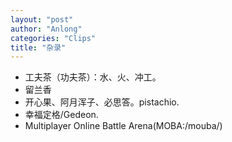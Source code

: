 ```yaml
---
layout: "post"
author: "Anlong"
categories: "Clips"
title: "杂录"
---
```

- 工夫茶（功夫茶）：水、火、冲工。
- 留兰香
- 开心果、阿月浑子、必思答。pistachio.
- 幸福定格/Gedeon.
- Multiplayer Online Battle Arena(MOBA:/mouba/)
